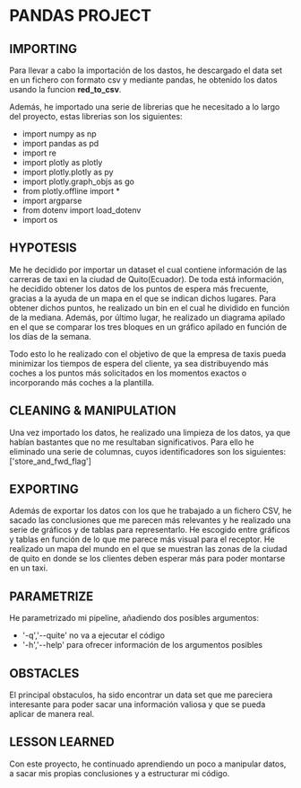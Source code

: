 # PANDAS PROJECT 

## IMPORTING

Para llevar a cabo la importación de los dastos, he descargado el data set en un fichero con formato csv y mediante pandas, he obtenido los datos usando la funcion **red_to_csv**.

Además, he importado una serie de librerias que he necesitado a lo largo del proyecto, estas librerias son los siguientes:
* import numpy as np
* import pandas as pd
* import re
* import plotly as plotly
* import plotly.plotly as py
* import plotly.graph_objs as go
* from plotly.offline import *
* import argparse
* from dotenv import load_dotenv
* import os

## HYPOTESIS

Me he decidido por importar un dataset el cual contiene información de las carreras de taxi en la ciudad de Quito(Ecuador). De toda está información, he decidido obtener los datos de los puntos de espera más frecuente, gracias a la ayuda de un mapa en el que se indican dichos lugares. Para obtener dichos puntos, he realizado un bin en el cual he dividido en función de la mediana. Además, por último lugar, he realizado un diagrama apilado en el que se comparar los tres bloques en un gráfico apilado en función de los días de la semana. 

Todo esto lo he realizado con el objetivo de que la empresa de taxis pueda minimizar los tiempos de espera del cliente, ya sea distribuyendo más coches a los puntos más solicitados en los momentos exactos o incorporando más coches a la plantilla.

## CLEANING & MANIPULATION

Una vez importado los datos, he realizado una limpieza de los datos, ya que habían bastantes que no me resultaban significativos. Para ello he eliminado una serie de columnas, cuyos identificadores son los siguientes: ['store_and_fwd_flag']

## EXPORTING

Además de exportar los datos con los que he trabajado a un fichero CSV, he sacado las conclusiones que me parecen más relevantes y he realizado una serie de gráficos y de tablas para representarlo. He escogido entre gráficos y tablas en función de lo que me parece más visual para el receptor. He realizado un mapa del mundo en el que se muestran las zonas de la ciudad de quito en donde se los clientes deben esperar más para poder montarse en un taxi.

## PARAMETRIZE

He parametrizado mi pipeline, añadiendo dos posibles argumentos:
* '-q','--quite' no va a ejecutar el código
* '-h','--help' para ofrecer información de los argumentos posibles

## OBSTACLES

El principal obstaculos, ha sido encontrar un data set que me pareciera interesante para poder sacar una información valiosa y que se pueda aplicar de manera real.

## LESSON LEARNED

Con este proyecto, he continuado aprendiendo un poco a manipular datos, a sacar mis propias conclusiones y a estructurar mi código.